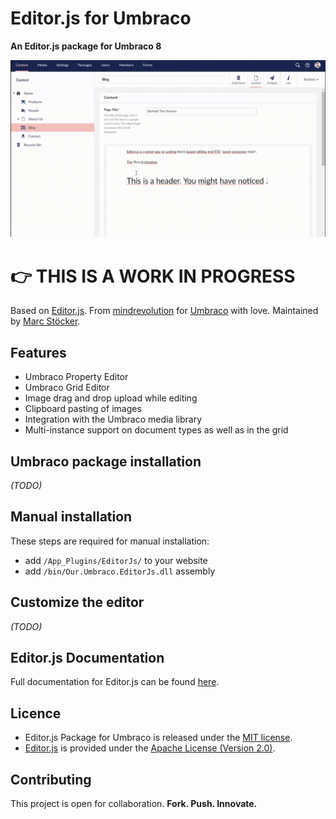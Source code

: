 # Editor.js for Umbraco
**An Editor.js package for Umbraco 8**

![Screenshot: Editor.js for Umbraco in action](screen.gif)
# 👉 THIS IS A WORK IN PROGRESS

Based on [Editor.js](https://github.com/codex-team/editor.js). From [mindrevolution](https://www.mindrevolution.com) for [Umbraco](http://www.umbraco.org) with love. Maintained by [Marc Stöcker](https://twitter.com/esn303).

## Features
- Umbraco Property Editor
- Umbraco Grid Editor
- Image drag and drop upload while editing
- Clipboard pasting of images
- Integration with the Umbraco media library
- Multi-instance support on document types as well as in the grid


## Umbraco package installation
_(TODO)_

## Manual installation
These steps are required for manual installation:
- add `/App_Plugins/EditorJs/` to your website
- add `/bin/Our.Umbraco.EditorJs.dll` assembly

## Customize the editor
_(TODO)_

## Editor.js Documentation
Full documentation for Editor.js can be found [here](https://editorjs.io/base-concepts).

## Licence

- Editor.js Package for Umbraco is released under the [MIT license](https://opensource.org/licenses/MIT).
- [Editor.js](https://editorjs.io/) is provided under the [Apache License (Version 2.0)](https://opensource.org/licenses/Apache-2.0).


## Contributing

This project is open for collaboration. **Fork. Push. Innovate.**
